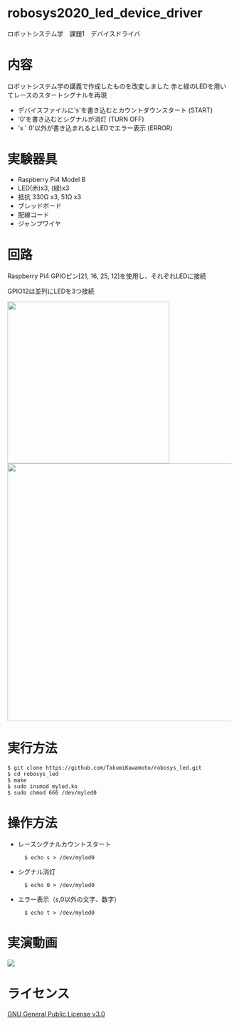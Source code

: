 # robosys2020_led_device_driver
ロボットシステム学　課題1　デバイスドライバ

# 内容

ロボットシステム学の講義で作成したものを改変しました
赤と緑のLEDを用いてレースのスタートシグナルを再現
- デバイスファイルに's'を書き込むとカウントダウンスタート (START)
- '0'を書き込むとシグナルが消灯 (TURN OFF)
- 's ' 0'以外が書き込まれるとLEDでエラー表示 (ERROR)

# 実験器具

- Raspberry Pi4 Model B
- LED(赤)x3, (緑)x3
- 抵抗 330Ω x3, 51Ω x3
- ブレッドボード
- 配線コード
- ジャンプワイヤ

# 回路

Raspberry Pi4 GPIOピン[21, 16, 25, 12]を使用し、それぞれLEDに接続

GPIO12は並列にLEDを3つ接続

<img src="https://github.com/TakumiKawamoto/robosys_led/blob/main/contents/Circuit_image.jpg" width="364px"><img src="https://github.com/TakumiKawamoto/robosys_led/blob/main/contents/image.jpg" width="580px">

# 実行方法

    $ git clone https://github.com/TakumiKawamoto/robosys_led.git
    $ cd robosys_led
    $ make
    $ sudo insmod myled.ko
    $ sudo chmod 666 /dev/myled0

# 操作方法

- レースシグナルカウントスタート

        $ echo s > /dev/myled0

- シグナル消灯

        $ echo 0 > /dev/myled0

- エラー表示（s,0以外の文字、数字）

        $ echo t > /dev/myled0

# 実演動画

[![](https://img.youtube.com/vi/kS7PiFLpQug/0.jpg)](https://www.youtube.com/watch?v=kS7PiFLpQug)

# ライセンス

[GNU General Public License v3.0](https://github.com/TakumiKawamoto/robosys_led/blob/main/COPYING)
